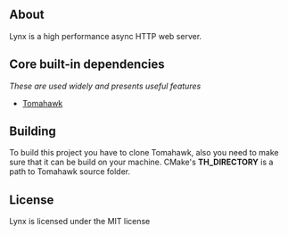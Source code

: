 ## About
Lynx is a high performance async HTTP web server.

## Core built-in dependencies
*These are used widely and presents useful features*

* [Tomahawk](https://github.com/romanpunia/tomahawk)

## Building
To build this project you have to clone Tomahawk, also you need to make sure that it can be build on your machine. CMake's **TH_DIRECTORY** is a path to Tomahawk source folder.

## License
Lynx is licensed under the MIT license